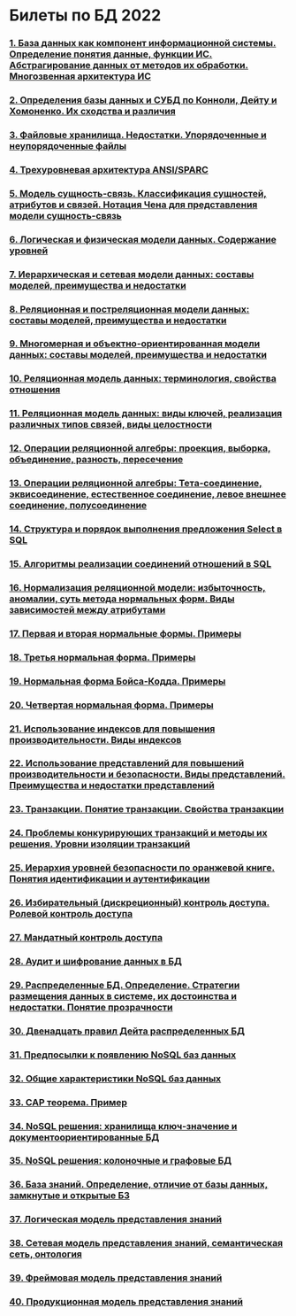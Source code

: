 # Билеты по БД 2022

### [1. База данных как компонент информационной системы. Определение понятия данные, функции ИС. Абстрагирование данных от методов их обработки. Многозвенная архитектура ИС](../exam/Question_1.md)

### [2. Определения базы данных и СУБД по Конноли, Дейту и Хомоненко. Их сходства и различия](../exam/Question_2.md)

### [3. Файловые хранилища. Недостатки. Упорядоченные и неупорядоченные файлы](../exam/Question_3.md)

### [4. Трехуровневая архитектура ANSI/SPARC](../exam/Question_4.md)

### [5. Модель сущность-связь. Классификация сущностей, атрибутов и связей. Нотация Чена для представления модели сущность-связь](../exam/Question_5.md)

### [6. Логическая и физическая модели данных. Содержание уровней](../exam/Question_6.md)

### [7. Иерархическая и сетевая модели данных: составы моделей, преимущества и недостатки](../exam/Question_7.md)

### [8. Реляционная и постреляционная модели данных: составы моделей, преимущества и недостатки](../exam/Question_8.md)

### [9. Многомерная и объектно-ориентированная модели данных: составы моделей, преимущества и недостатки](../exam/Question_9.md)

### [10. Реляционная модель данных: терминология, свойства отношения](../exam/Question_10.md)

### [11. Реляционная модель данных: виды ключей, реализация различных типов связей, виды целостности](../exam/Question_11.md)

### [12. Операции реляционной алгебры: проекция, выборка, объединение, разность, пересечение](../exam/Question_12.md)

### [13. Операции реляционной алгебры: Тета-соединение, эквисоединение, естественное соединение, левое внешнее соединение, полусоединение](../exam/Question_13.md)

### [14. Структура и порядок выполнения предложения Select в SQL](../exam/Question_14.md)

### [15. Алгоритмы реализации соединений отношений в SQL](../exam/Question_15.md)

### [16. Нормализация реляционной модели: избыточность, аномалии, суть метода нормальных форм. Виды зависимостей между атрибутами](../exam/Question_16.md)

### [17. Первая и вторая нормальные формы. Примеры](../exam/Question_17.md)

### [18. Третья нормальная форма. Примеры](../exam/Question_18.md)

### [19. Нормальная форма Бойса-Кодда. Примеры](../exam/Question_19.md)

### [20. Четвертая нормальная форма. Примеры](../exam/Question_20.md)

### [21. Использование индексов для повышения производительности. Виды индексов](../exam/Question_21.md)

### [22. Использование представлений для повышений производительности и безопасности. Виды представлений. Преимущества и недостатки представлений](../exam/Question_22.md)

### [23. Транзакции. Понятие транзакции. Свойства транзакции](../exam/Question_23.md)

### [24. Проблемы конкурирующих транзакций и методы их решения. Уровни изоляции транзакций](../exam/Question_24.md)

### [25. Иерархия уровней безопасности по оранжевой книге. Понятия идентификации и аутентификации](../exam/Question_25.md)

### [26. Избирательный (дискреционный) контроль доступа. Ролевой контроль доступа](../exam/Question_26.md)

### [27. Мандатный контроль доступа](../exam/Question_27.md)

### [28. Аудит и шифрование данных в БД](../exam/Question_28.md)

### [29. Распределенные БД. Определение. Стратегии размещения данных в системе, их достоинства и недостатки. Понятие прозрачности](../exam/Question_29.md)

### [30. Двенадцать правил Дейта распределенных БД](../exam/Question_30.md)

### [31. Предпосылки к появлению NoSQL баз данных](../exam/Question_31.md)

### [32. Общие характеристики NoSQL баз данных](../exam/Question_32.md)

### [33. CAP теорема. Пример](../exam/Question_33.md)

### [34. NoSQL решения: хранилища ключ-значение и документоориентированные БД](../exam/Question_34.md)

### [35. NoSQL решения: колоночные и графовые БД](../exam/Question_35.md)

### [36. База знаний. Определение, отличие от базы данных, замкнутые и открытые БЗ](../exam/Question_36.md)

### [37. Логическая модель представления знаний](../exam/Question_37.md)

### [38. Сетевая модель представления знаний, семантическая сеть, онтология](../exam/Question_38.md)

### [39. Фреймовая модель представления знаний](../exam/Question_39.md)

### [40. Продукционная модель представления знаний](../exam/Question_40.md)

